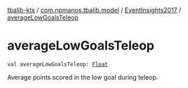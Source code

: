 [tbalib-ktx](../../index.md) / [com.npmanos.tbalib.model](../index.md) / [EventInsights2017](index.md) / [averageLowGoalsTeleop](./average-low-goals-teleop.md)

# averageLowGoalsTeleop

`val averageLowGoalsTeleop: `[`Float`](https://kotlinlang.org/api/latest/jvm/stdlib/kotlin/-float/index.html)

Average points scored in the low goal during teleop.

